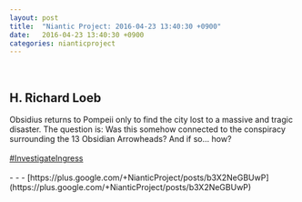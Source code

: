 ```yaml
---
layout: post
title:  "Niantic Project: 2016-04-23 13:40:30 +0900"
date:   2016-04-23 13:40:30 +0900
categories: nianticproject
---
```

<div class="shared"><br /><h2>H. Richard Loeb</h2>Obsidius returns to Pompeii only to find the city lost to a massive and tragic disaster. The question is: Was this somehow connected to the conspiracy surrounding the 13 Obsidian Arrowheads? And if so... how?<br /><br /><a rel="nofollow" class="ot-hashtag" href="https://plus.google.com/s/%23InvestigateIngress">#InvestigateIngress</a><br /><br /></div>
- - -
[https://plus.google.com/+NianticProject/posts/b3X2NeGBUwP](https://plus.google.com/+NianticProject/posts/b3X2NeGBUwP)
